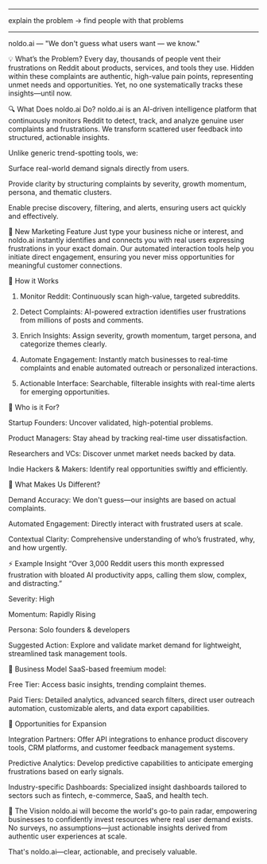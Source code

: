 -------------------------
explain the problem -> find people with that problems


-------------------------
noldo.ai — "We don't guess what users want — we know."

💡 What’s the Problem? Every day, thousands of people vent their frustrations on Reddit about products, services, and tools they use. Hidden within these complaints are authentic, high-value pain points, representing unmet needs and opportunities. Yet, no one systematically tracks these insights—until now.

🔍 What Does noldo.ai Do? noldo.ai is an AI-driven intelligence platform that continuously monitors Reddit to detect, track, and analyze genuine user complaints and frustrations. We transform scattered user feedback into structured, actionable insights.

Unlike generic trend-spotting tools, we:

Surface real-world demand signals directly from users.

Provide clarity by structuring complaints by severity, growth momentum, persona, and thematic clusters.

Enable precise discovery, filtering, and alerts, ensuring users act quickly and effectively.


🚀 New Marketing Feature Just type your business niche or interest, and noldo.ai instantly identifies and connects you with real users expressing frustrations in your exact domain. Our automated interaction tools help you initiate direct engagement, ensuring you never miss opportunities for meaningful customer connections.

🔧 How it Works

1. Monitor Reddit: Continuously scan high-value, targeted subreddits.


2. Detect Complaints: AI-powered extraction identifies user frustrations from millions of posts and comments.


3. Enrich Insights: Assign severity, growth momentum, target persona, and categorize themes clearly.


4. Automate Engagement: Instantly match businesses to real-time complaints and enable automated outreach or personalized interactions.


5. Actionable Interface: Searchable, filterable insights with real-time alerts for emerging opportunities.



👥 Who is it For?

Startup Founders: Uncover validated, high-potential problems.

Product Managers: Stay ahead by tracking real-time user dissatisfaction.

Researchers and VCs: Discover unmet market needs backed by data.

Indie Hackers & Makers: Identify real opportunities swiftly and efficiently.


🧠 What Makes Us Different?

Demand Accuracy: We don't guess—our insights are based on actual complaints.

Automated Engagement: Directly interact with frustrated users at scale.

Contextual Clarity: Comprehensive understanding of who’s frustrated, why, and how urgently.


⚡ Example Insight “Over 3,000 Reddit users this month expressed frustration with bloated AI productivity apps, calling them slow, complex, and distracting.”

Severity: High

Momentum: Rapidly Rising

Persona: Solo founders & developers

Suggested Action: Explore and validate market demand for lightweight, streamlined task management tools.


💸 Business Model SaaS-based freemium model:

Free Tier: Access basic insights, trending complaint themes.

Paid Tiers: Detailed analytics, advanced search filters, direct user outreach automation, customizable alerts, and data export capabilities.


🌟 Opportunities for Expansion

Integration Partners: Offer API integrations to enhance product discovery tools, CRM platforms, and customer feedback management systems.

Predictive Analytics: Develop predictive capabilities to anticipate emerging frustrations based on early signals.

Industry-specific Dashboards: Specialized insight dashboards tailored to sectors such as fintech, e-commerce, SaaS, and health tech.


🎯 The Vision noldo.ai will become the world's go-to pain radar, empowering businesses to confidently invest resources where real user demand exists. No surveys, no assumptions—just actionable insights derived from authentic user experiences at scale.

That's noldo.ai—clear, actionable, and precisely valuable.

